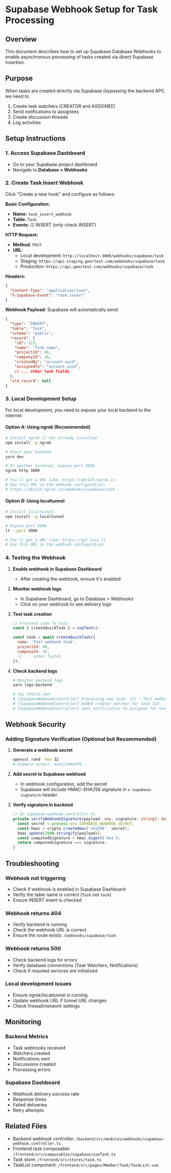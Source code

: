 # Supabase Webhook Setup for Task Processing

## Overview
This document describes how to set up Supabase Database Webhooks to enable asynchronous processing of tasks created via direct Supabase insertion.

## Purpose
When tasks are created directly via Supabase (bypassing the backend API), we need to:
1. Create task watchers (CREATOR and ASSIGNEE)
2. Send notifications to assignees
3. Create discussion threads
4. Log activities

## Setup Instructions

### 1. Access Supabase Dashboard
- Go to your Supabase project dashboard
- Navigate to **Database > Webhooks**

### 2. Create Task Insert Webhook

Click "Create a new hook" and configure as follows:

**Basic Configuration:**
- **Name**: `task_insert_webhook`
- **Table**: `Task`
- **Events**: ☑ INSERT (only check INSERT)

**HTTP Request:**
- **Method**: `POST`
- **URL**:
  - Local development: `http://localhost:3000/webhooks/supabase/task`
  - Staging: `https://api-staging.geertest.com/webhooks/supabase/task`
  - Production: `https://api.geertest.com/webhooks/supabase/task`

**Headers:**
```json
{
  "Content-Type": "application/json",
  "X-Supabase-Event": "task.insert"
}
```

**Webhook Payload:**
Supabase will automatically send:
```json
{
  "type": "INSERT",
  "table": "Task",
  "schema": "public",
  "record": {
    "id": 123,
    "name": "Task name",
    "projectId": 86,
    "companyId": 16,
    "createdBy": "account-uuid",
    "assignedTo": "account-uuid",
    // ... other task fields
  },
  "old_record": null
}
```

### 3. Local Development Setup

For local development, you need to expose your local backend to the internet:

#### Option A: Using ngrok (Recommended)
```bash
# Install ngrok if not already installed
npm install -g ngrok

# Start your backend
yarn dev

# In another terminal, expose port 3000
ngrok http 3000

# You'll get a URL like: https://abc123.ngrok.io
# Use this URL in the webhook configuration:
# https://abc123.ngrok.io/webhooks/supabase/task
```

#### Option B: Using localtunnel
```bash
# Install localtunnel
npm install -g localtunnel

# Expose port 3000
lt --port 3000

# You'll get a URL like: https://xyz.loca.lt
# Use this URL in the webhook configuration
```

### 4. Testing the Webhook

1. **Enable webhook in Supabase Dashboard**
   - After creating the webhook, ensure it's enabled

2. **Monitor webhook logs**
   - In Supabase Dashboard, go to Database > Webhooks
   - Click on your webhook to see delivery logs

3. **Test task creation**
   ```javascript
   // Frontend code to test
   const { createQuickTask } = useTask();

   const task = await createQuickTask({
     name: 'Test webhook task',
     projectId: 86,
     companyId: 16,
     // ... other fields
   });
   ```

4. **Check backend logs**
   ```bash
   # Monitor backend logs
   yarn logs:backend

   # You should see:
   # [SupabaseWebhookController] Processing new task: 123 - Test webhook task
   # [SupabaseWebhookController] Added creator watcher for task 123
   # [SupabaseWebhookController] Sent notification to assignee for task 123
   ```

## Webhook Security

### Adding Signature Verification (Optional but Recommended)

1. **Generate a webhook secret**
   ```bash
   openssl rand -hex 32
   # Example output: a1b2c3d4e5f6...
   ```

2. **Add secret to Supabase webhook**
   - In webhook configuration, add the secret
   - Supabase will include HMAC-SHA256 signature in `x-supabase-signature` header

3. **Verify signature in backend**
   ```typescript
   // In supabase-webhook.controller.ts
   private verifyWebhookSignature(payload: any, signature: string): boolean {
     const secret = process.env.SUPABASE_WEBHOOK_SECRET;
     const hmac = crypto.createHmac('sha256', secret);
     hmac.update(JSON.stringify(payload));
     const computedSignature = hmac.digest('hex');
     return computedSignature === signature;
   }
   ```

## Troubleshooting

### Webhook not triggering
- Check if webhook is enabled in Supabase Dashboard
- Verify the table name is correct (`Task` not `task`)
- Ensure INSERT event is checked

### Webhook returns 404
- Verify backend is running
- Check the webhook URL is correct
- Ensure the route exists: `/webhooks/supabase/task`

### Webhook returns 500
- Check backend logs for errors
- Verify database connections (Task Watchers, Notifications)
- Check if required services are initialized

### Local development issues
- Ensure ngrok/localtunnel is running
- Update webhook URL if tunnel URL changes
- Check firewall/network settings

## Monitoring

### Backend Metrics
- Task webhooks received
- Watchers created
- Notifications sent
- Discussions created
- Processing errors

### Supabase Dashboard
- Webhook delivery success rate
- Response times
- Failed deliveries
- Retry attempts

## Related Files
- Backend webhook controller: `/backend/src/modules/webhooks/supabase-webhook.controller.ts`
- Frontend task composable: `/frontend/src/composables/supabase/useTask.ts`
- Task store: `/frontend/src/stores/task.ts`
- TaskList component: `/frontend/src/pages/Member/Task/TaskList.vue`